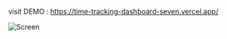 visit DEMO : https://time-tracking-dashboard-seven.vercel.app/

![Screen](https://github.com/0xMka/time-tracking-dashboard/assets/104684067/d570cd13-a29d-4e54-9e67-24aec0d1e657)


